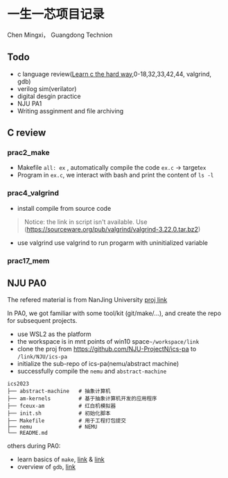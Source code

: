 # 一生一芯项目记录
Chen Mingxi， Guangdong Technion
## Todo
- c language review([Learn c the hard way](https://www.cntofu.com/book/25/),0-18,32,33,42,44, valgrind, gdb)
- verilog sim(verilator)
- digital desgin practice
- NJU PA1
- Writing assginment and file archiving 

## C review
### prac2_make
- Makefile
`all: ex` , automatically compile the code `ex.c` -> target`ex`
- Program
in `ex.c`, we interact with bash and print the content of `ls -l`
### prac4_valgrind
- install 
compile from source code
> Notice: the link in script isn't available. Use (https://sourceware.org/pub/valgrind/valgrind-3.22.0.tar.bz2)
- use valgrind
use valgrind to run progarm with uninitialized variable
### prac17_mem


    
## NJU PA0
The refered material is from NanJing University [proj link](https://ysyx.oscc.cc/docs/ics-pa/PA1.html)

In PA0, we got familiar with some tool/kit (git/make/...), and create the repo for subsequent projects.

- use WSL2 as the platform
- the workspace is in mnt points of win10 space`~/workspace/link`
- clone the proj from https://github.com/NJU-ProjectN/ics-pa to `/link/NJU/ics-pa`
- initialize the sub-repo of ics-pa(nemu/abstract machine)
- successfully compile the `nemu` and `abstract-machine`

```
ics2023
├── abstract-machine   # 抽象计算机
├── am-kernels         # 基于抽象计算机开发的应用程序
├── fceux-am           # 红白机模拟器
├── init.sh            # 初始化脚本
├── Makefile           # 用于工程打包提交
├── nemu               # NEMU
└── README.md
```
others during PA0:
- learn basics of `make`, [link](https://blog.csdn.net/haoel/article/details/2886) & [link](https://zhuanlan.zhihu.com/p/376493209)
- overview of `gdb`, [link](https://linuxconfig.org/gdb-debugging-tutorial-for-beginners) 

